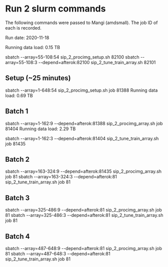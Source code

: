 # Run 2 slurm commands

The following commands were passed to Mangi (amdsmall). The job ID of each is recorded.

Run date: 2020-11-18

Running data load: 0.15 TB

sbatch --array=55-108:54 sip_2_procimg_setup.sh
82100
sbatch --array=55-108:3 --depend=afterok:82100 sip_2_tune_train_array.sh
82101

## Setup (~25 minutes)
sbatch --array=1-648:54 sip_2_procimg_setup.sh
job 81388
Running data load: 0.69 TB

## Batch 1
sbatch --array=1-162:9 --depend=afterok:81388 sip_2_procimg_array.sh
job 81404
Running data load: 2.29 TB

sbatch --array=1-162:3 --depend=afterok:81404 sip_2_tune_train_array.sh
job 81435

## Batch 2
sbatch --array=163-324:9 --depend=afterok:81435 sip_2_procimg_array.sh
job 81
sbatch --array=163-324:3 --depend=afterok:81 sip_2_tune_train_array.sh
job 81

## Batch 3
sbatch --array=325-486:9 --depend=afterok:81 sip_2_procimg_array.sh
job 81
sbatch --array=325-486:3 --depend=afterok:81 sip_2_tune_train_array.sh
job 81

## Batch 4
sbatch --array=487-648:9 --depend=afterok:81 sip_2_procimg_array.sh
job 81
sbatch --array=487-648:3 --depend=afterok:81 sip_2_tune_train_array.sh
job 81